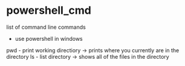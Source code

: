 # powershell_cmd
list of command line commands
  - use powershell in windows
  
  pwd - print working directiory -> prints where you currently are in the directory
  ls - list directory -> shows all of the files in the directory
